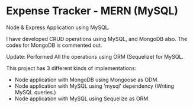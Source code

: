 # Expense Tracker - MERN (MySQL)

Node & Express Application using MySQL.

I have developed CRUD operations using MySQL, and MongoDB also. The codes for MongoDB is commented out.

Update: Performed All the operations using ORM (Sequelize) for MySQL.

This project has 3 different kinds of implementations: 
  - Node application with MongoDB using Mongoose as ODM.
  - Node application with MySQL using 'mysql' dependency (Writing MySQL queries.)
  - Node application with MySQL using Sequelize as ORM.
